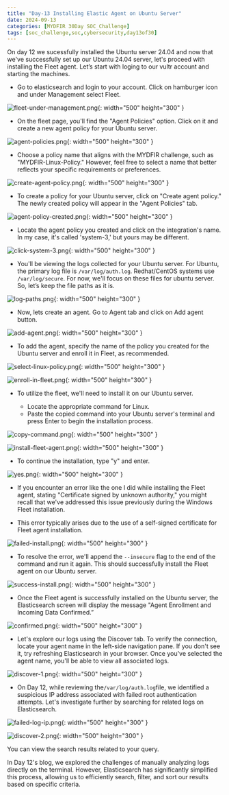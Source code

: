 ```yaml
---
title: "Day-13 Installing Elastic Agent on Ubuntu Server"
date: 2024-09-13
categories: [MYDFIR 30Day SOC_Challenge]
tags: [soc_challenge,soc,cybersecurity,day13of30]
---
```






On day 12 we sucessfully installed the Ubuntu server 24.04 and now that we've successfully set up our Ubuntu 24.04 server, let's proceed with installing the Fleet agent. Let’s start with loging to our vultr account and starting the machines.

- Go to elasticsearch and login to your account. Click on hamburger icon and under Management select Fleet.

![fleet-under-management.png](/assets/Ubuntu-24/Fleet-integration/fleet-under-management.png){: width="500" height="300" }

- On the fleet page, you'll find the "Agent Policies" option. Click on it and create a new agent policy for your Ubuntu server.

![agent-policies.png](/assets/Ubuntu-24/Fleet-integration/agent-policies.png){: width="500" height="300" }

- Choose a policy name that aligns with the MYDFIR challenge, such as "MYDFIR-Linux-Policy." However, feel free to select a name that better reflects your specific requirements or preferences.

![create-agent-policy.png](/assets/Ubuntu-24/Fleet-integration/create-agent-policy.png){: width="500" height="300" }

- To create a policy for your Ubuntu server, click on "Create agent policy." The newly created policy will appear in the "Agent Policies" tab.

![agent-policy-created.png](/assets/Ubuntu-24/Fleet-integration/agent-policy-created.png){: width="500" height="300" }

- Locate the agent policy you created and click on the integration's name. In my case, it's called 'system-3,' but yours may be different.

![click-system-3.png](/assets/Ubuntu-24/Fleet-integration/click-system-3.png){: width="500" height="300" }

- You'll be viewing the logs collected for your Ubuntu server. For Ubuntu, the primary log file is `/var/log/auth.log`. Redhat/CentOS systems use `/var/log/secure`. For now, we'll focus on these files for ubuntu server. So, let’s keep the file paths as it is.

![log-paths.png](/assets/Ubuntu-24/Fleet-integration/log-paths.png){: width="500" height="300" }

- Now, lets create an agent. Go to Agent tab and click on Add agent button. 

![add-agent.png](/assets/Ubuntu-24/Fleet-integration/add-agent.png){: width="500" height="300" }

- To add the agent, specify the name of the policy you created for the Ubuntu server and enroll it in Fleet, as recommended.

![select-linux-policy.png](/assets/Ubuntu-24/Fleet-integration/select-linux-policy.png){: width="500" height="300" }

![enroll-in-fleet.png](/assets/Ubuntu-24/Fleet-integration/enroll-in-fleet.png){: width="500" height="300" }

- To utilize the fleet, we'll need to install it on our Ubuntu server.

    - Locate the appropriate command for Linux.
    - Paste the copied command into your Ubuntu server's terminal and press Enter to begin the installation process.

![copy-command.png](/assets/Ubuntu-24/Fleet-integration/copy-command.png){: width="500" height="300" }

![install-fleet-agent.png](/assets/Ubuntu-24/Fleet-integration/install-fleet-agent.png){: width="500" height="300" }

- To continue the installation, type "y" and enter.

![yes.png](/assets/Ubuntu-24/Fleet-integration/yes.png){: width="500" height="300" }

- If you encounter an error like the one I did while installing the Fleet agent, stating "Certificate signed by unknown authority," you might recall that we've addressed this issue previously during the Windows Fleet installation.

- This error typically arises due to the use of a self-signed certificate for Fleet agent installation.

![failed-install.png](/assets/Ubuntu-24/Fleet-integration/failed-install.png){: width="500" height="300" }

- To resolve the error, we'll append the `--insecure` flag to the end of the command and run it again. This should successfully install the Fleet agent on our Ubuntu server.

![success-install.png](/assets/Ubuntu-24/Fleet-integration/success-install.png){: width="500" height="300" }

- Once the Fleet agent is successfully installed on the Ubuntu server, the Elasticsearch screen will display the message "Agent Enrollment and Incoming Data Confirmed.”

![confirmed.png](/assets/Ubuntu-24/Fleet-integration/confirmed.png){: width="500" height="300" }

- Let's explore our logs using the Discover tab. To verify the connection, locate your agent name in the left-side navigation pane. If you don't see it, try refreshing Elasticsearch in your browser. Once you've selected the agent name, you'll be able to view all associated logs.

![discover-1.png](/assets/Ubuntu-24/Fleet-integration/discover-1.png){: width="500" height="300" }

- On Day 12, while reviewing the`/var/log/auth.log`file, we identified a suspicious IP address associated with failed root authentication attempts. Let's investigate further by searching for related logs on Elasticsearch.

![failed-log-ip.png](/assets/Ubuntu-24/Fleet-integration/failed-log-ip.png){: width="500" height="300" }

![discover-2.png](/assets/Ubuntu-24/Fleet-integration/discover-2.png){: width="500" height="300" }

You can view the search results related to your query.

In Day 12's blog, we explored the challenges of manually analyzing logs directly on the terminal. However, Elasticsearch has significantly simplified this process, allowing us to efficiently search, filter, and sort our results based on specific criteria.